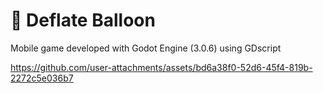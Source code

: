 # 🎈 Deflate Balloon

Mobile game developed with Godot Engine (3.0.6) using GDscript



https://github.com/user-attachments/assets/bd6a38f0-52d6-45f4-819b-2272c5e036b7


